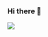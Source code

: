 ### Hi there 👋
<img src="https://img.shields.io/badge/C-FFCA28?style=flat-square&logo=#A8B9CC&logoColor=white"/>
<!--
**Ahnsukjoo/Ahnsukjoo** is a ✨ _special_ ✨ repository because its `README.md` (this file) appears on your GitHub profile.

Here are some ideas to get you started:

- 🔭 I’m currently working on ...
- 🌱 I’m currently learning ...
- 👯 I’m looking to collaborate on ...
- 🤔 I’m looking for help with ...
- 💬 Ask me about ...
- 📫 How to reach me: ...
- 😄 Pronouns: ...
- ⚡ Fun fact: ...
-->
